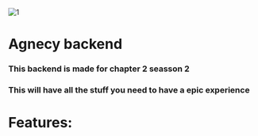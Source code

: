 ![1](https://d.newsweek.com/en/full/1593726/fortmite-update-1261-patch-notes.png)
# Agnecy backend

### This backend is made for chapter 2 seasson 2 

### This will have all the stuff you need to have a epic experience

# Features:
